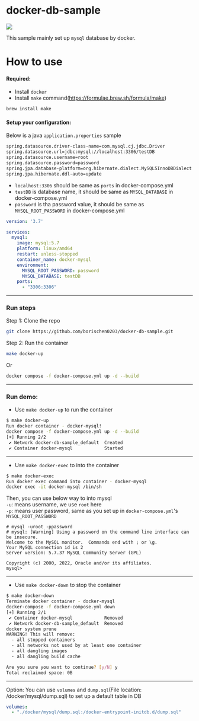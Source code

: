 # docker-db-sample
![](https://miro.medium.com/v2/resize:fit:656/0*3nbGUAgh6fFop3qB.)

This sample mainly set up `mysql` database by docker.
# How to use

#### Required:
- Install `docker`
- Install `make` command(https://formulae.brew.sh/formula/make)
```bash
brew install make
```

#### Setup your configuration:
Below is a java `application.properties` sample
```bash
spring.datasource.driver-class-name=com.mysql.cj.jdbc.Driver
spring.datasource.url=jdbc:mysql://localhost:3306/testDB
spring.datasource.username=root
spring.datasource.password=password
spring.jpa.database-platform=org.hibernate.dialect.MySQL5InnoDBDialect
spring.jpa.hibernate.ddl-auto=update
```
- `localhost:3306`  should be same as `ports` in docker-compose.yml
- `testDB` is database name, it should be same as `MYSQL_DATABASE`  in docker-compose.yml
- `password` is tha password value, it should be same as `MYSQL_ROOT_PASSWORD` in docker-compose.yml

```yml
version: '3.7'

services:
  mysql:
    image: mysql:5.7
    platform: linux/amd64
    restart: unless-stopped
    container_name: docker-mysql
    environment:
      MYSQL_ROOT_PASSWORD: password
      MYSQL_DATABASE: testDB
    ports:
      - "3306:3306"
```

---

### Run steps
Step 1: Clone the repo
```bash
git clone https://github.com/borischen0203/docker-db-sample.git
```

Step 2: Run the container
```bash
make docker-up
```
Or
```bash
docker compose -f docker-compose.yml up -d --build
```
---
### Run demo:
- Use `make docker-up` to run the container
```bash
$ make docker-up
Run docker container - docker-mysql!
docker compose -f docker-compose.yml up -d --build
[+] Running 2/2
 ✔ Network docker-db-sample_default  Created  
 ✔ Container docker-mysql            Started 
```
---
- Use `make docker-exec` to into the container
```bash
$ make docker-exec                                                 
Run docker exec command into container - docker-mysql
docker exec -it docker-mysql /bin/sh
```
Then, you can use below way to into mysql \
`-u`: means username, we use `root` here \
`-p`: means user password, same as you set up in `docker-compose.yml`'s `MYSQL_ROOT_PASSWORD`
```
# mysql -uroot -ppassword
# mysql: [Warning] Using a password on the command line interface can be insecure.
Welcome to the MySQL monitor.  Commands end with ; or \g.
Your MySQL connection id is 2
Server version: 5.7.37 MySQL Community Server (GPL)

Copyright (c) 2000, 2022, Oracle and/or its affiliates.
mysql> 
```

---

- Use `make docker-down` to stop the container
```bash
$ make docker-down 
Terminate docker container - docker-mysql
docker-compose -f docker-compose.yml down
[+] Running 2/1
 ✔ Container docker-mysql            Removed           
 ✔ Network docker-db-sample_default  Removed 
docker system prune
WARNING! This will remove:
  - all stopped containers
  - all networks not used by at least one container
  - all dangling images
  - all dangling build cache

Are you sure you want to continue? [y/N] y
Total reclaimed space: 0B
```
---
Option:
You can use `volumes` and `dump.sql`(File location: /docker/mysql/dump.sql) to set up a default table in DB
```yml
volumes:
  - "./docker/mysql/dump.sql:/docker-entrypoint-initdb.d/dump.sql"
```
